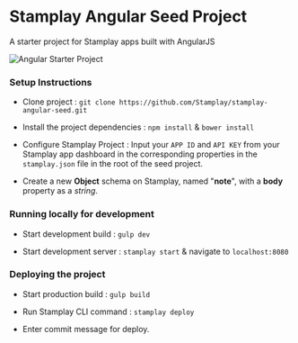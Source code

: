 # Stamplay Angular Seed Project
A starter project for Stamplay apps built with AngularJS

![Angular Starter Project](http://s23.postimg.org/r8hjkv0c9/Screen_Shot_2016_01_05_at_4_04_55_PM.png)

### Setup Instructions

- Clone project : `git clone https://github.com/Stamplay/stamplay-angular-seed.git`

- Install the project dependencies : `npm install` & `bower install`

- Configure Stamplay Project : Input your `APP ID` and `API KEY` from your Stamplay app dashboard in the corresponding properties in the `stamplay.json` file in the root of the seed project.

- Create a new **Object** schema on Stamplay, named "**note**", with a **body** property as a *string*.


### Running locally for development

- Start development build : `gulp dev`

- Start development server : `stamplay start` & navigate to `localhost:8080`

### Deploying the project

- Start production build : `gulp build`

- Run Stamplay CLI command : `stamplay deploy`

- Enter commit message for deploy.
